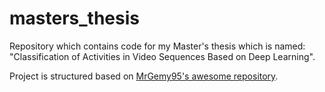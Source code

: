 # masters_thesis
Repository which contains code for my Master's thesis which is named: "Classification of Activities in Video Sequences Based on Deep Learning".

Project is structured based on [MrGemy95's awesome repository](https://github.com/MrGemy95/Tensorflow-Project-Template).
